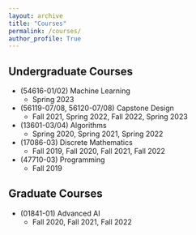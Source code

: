 ```yaml
---
layout: archive
title: "Courses"
permalink: /courses/
author_profile: True
---
```


## Undergraduate Courses
* (54616-01/02) Machine Learning 
    * Spring 2023
* (56119-07/08, 56120-07/08) Capstone Design 
    * Fall 2021, Spring 2022, Fall 2022, Spring 2023
* (13601-03/04) Algorithms 
    * Spring 2020, Spring 2021, Spring 2022
* (17086-03) Discrete Mathematics 
    * Fall 2019, Fall 2020, Fall 2021, Fall 2022
* (47710-03) Programming 
    * Fall 2019

## Graduate Courses
* (01841-01) Advanced AI 
    * Fall 2020, Fall 2021, Fall 2022
